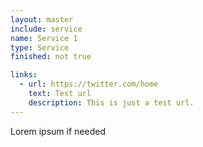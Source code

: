 ```yaml
---
layout: master
include: service
name: Service 1
type: Service
finished: not true

links:
  - url: https://twitter.com/home
    text: Test url
    description: This is just a test url.
---
```

Lorem ipsum if needed
